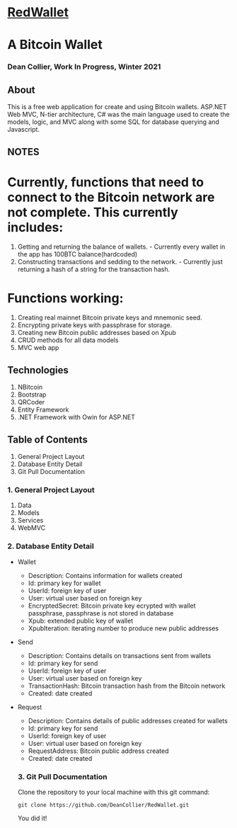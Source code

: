 # [RedWallet](https://redwalletdeployment.azurewebsites.net/) 
# A Bitcoin Wallet
### Dean Collier, Work In Progress, Winter 2021
 
## About
This is a free web application for create and using Bitcoin wallets.
ASP.NET Web MVC, N-tier architecture, C# was the main language used to create the models, logic, and MVC along with some SQL for database querying and Javascript. 

## NOTES
# Currently, functions that need to connect to the Bitcoin network are not complete. This currently includes:
1. Getting and returning the balance of wallets. - Currently every wallet in the app has 100BTC balance(hardcoded)
2. Constructing transactions and sedding to the network. - Currently just returning a hash of a string for the transaction hash.

# Functions working:
1. Creating real mainnet Bitcoin private keys and mnemonic seed.
2. Encrypting private keys with passphrase for storage.
4. Creating new Bitcoin public addresses based on Xpub
4. CRUD methods for all data models
5. MVC web app

## Technologies
1. NBitcoin 
2. Bootstrap
3. QRCoder
4. Entity Framework
5. .NET Framework with Owin for ASP.NET

## Table of Contents
1. General Project Layout
2. Database Entity Detail
3. Git Pull Documentation
 
### 1. General Project Layout
1. Data
2. Models
3. Services
4. WebMVC 
 
### 2. Database Entity Detail
- Wallet
  - Description: Contains information for wallets created
  - Id: primary key for wallet
  - UserId: foreign key of user
  - User: virtual user based on foreign key
  - EncryptedSecret: Bitcoin private key ecrypted with wallet passphrase, passphrase is not stored in database
  - Xpub: extended public key of wallet
  - XpubIteration: iterating number to produce new public addresses
 
- Send
  - Description: Contains details on transactions sent from wallets
  - Id: primary key for send
  - UserId: foreign key of user
  - User: virtual user based on foreign key
  - TransactionHash: Bitcoin transaction hash from the Bitcoin network
  - Created: date created
 
- Request
  - Description: Contains details of public addresses created for wallets
  - Id: primary key for send
  - UserId: foreign key of user
  - User: virtual user based on foreign key
  - RequestAddress: Bitcoin public address created
  - Created: date created
 
  ### 3. Git Pull Documentation
  Clone the repository to your local machine with this git command:
  ```
  git clone https://github.com/DeanCollier/RedWallet.git
  ```
  You did it!
 
